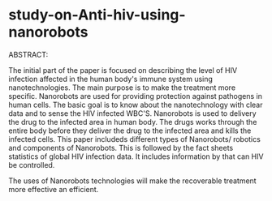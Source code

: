 # study-on-Anti-hiv-using-nanorobots

ABSTRACT:


The initial part of the paper is focused on describing the level of HIV infection affected in the human body's immune system using nanotechnologies. The main purpose is to make the treatment more specific. Nanorobots are used for providing protection against pathogens in human cells. The basic goal is to know about the nanotechnology with clear data and to sense the HIV infected WBC'S. Nanorobots is used to delivery the drug to the infected area in human body. The drugs works through the entire body before they deliver the drug to the infected area and kills the infected cells. This paper includeds different types of Nanorobots/ robotics and components of Nanorobots. This is followed by the fact sheets statistics of global HIV infection data. It includes information by that can HIV be controlled.

The uses of Nanorobots technologies will make the recoverable treatment more effective an efficient.
